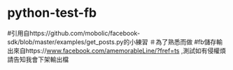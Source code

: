 # python-test-fb
#引用自https://github.com/mobolic/facebook-sdk/blob/master/examples/get_posts.py的小練習
＃為了熟悉而做
#fb儲存輸出來自https://www.facebook.com/amemorableLine/?fref=ts ,測試如有侵權煩請告知我會下架輸出檔
